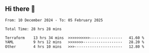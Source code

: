 ## Hi there 👋

<!-- TECHNOLOGIES:START -->
<!-- TECHNOLOGIES:END -->

<!--START_SECTION:waka-->

```txt
From: 10 December 2024 - To: 05 February 2025

Total Time: 28 hrs 28 mins

Terraform    13 hrs 34 mins  >>>>>>>>>>---------------   41.60 %
YAML         9 hrs 12 mins   >>>>>>>------------------   28.20 %
Other        4 hrs 10 mins   >>>----------------------   12.80 %
```

<!--END_SECTION:waka-->

